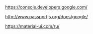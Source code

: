 https://console.developers.google.com/

http://www.passportjs.org/docs/google/

https://material-ui.com/ru/